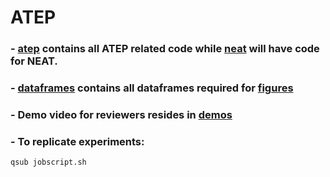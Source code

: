 # ATEP

### - [atep](https://github.com/umair-nasir14/ATEP/tree/main/atep) contains all ATEP related code while [neat](https://github.com/umair-nasir14/ATEP/tree/main/neat) will have code for NEAT.

### - [dataframes](https://github.com/umair-nasir14/ATEP/tree/main/dataframes) contains all dataframes required for [figures](https://github.com/umair-nasir14/ATEP/tree/main/figures)

### - Demo video for reviewers resides in [demos](https://github.com/umair-nasir14/ATEP/tree/main/demos)

### - To replicate experiments:

```
qsub jobscript.sh

```

